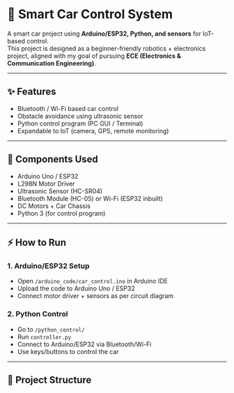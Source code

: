 # 🚗 Smart Car Control System  

A smart car project using **Arduino/ESP32, Python, and sensors** for IoT-based control.  
This project is designed as a beginner-friendly robotics + electronics project, aligned with my goal of pursuing **ECE (Electronics & Communication Engineering)**.  

---

## ✨ Features
- Bluetooth / Wi-Fi based car control  
- Obstacle avoidance using ultrasonic sensor  
- Python control program (PC GUI / Terminal)  
- Expandable to IoT (camera, GPS, remote monitoring)  

---

## 🔧 Components Used
- Arduino Uno / ESP32  
- L298N Motor Driver  
- Ultrasonic Sensor (HC-SR04)  
- Bluetooth Module (HC-05) or Wi-Fi (ESP32 inbuilt)  
- DC Motors + Car Chassis  
- Python 3 (for control program)  

---

## ⚡ How to Run
### 1. Arduino/ESP32 Setup
- Open `/arduino_code/car_control.ino` in Arduino IDE  
- Upload the code to Arduino Uno / ESP32  
- Connect motor driver + sensors as per circuit diagram  

### 2. Python Control
- Go to `/python_control/`  
- Run `controller.py`  
- Connect to Arduino/ESP32 via Bluetooth/Wi-Fi  
- Use keys/buttons to control the car  

---

## 📂 Project Structure

